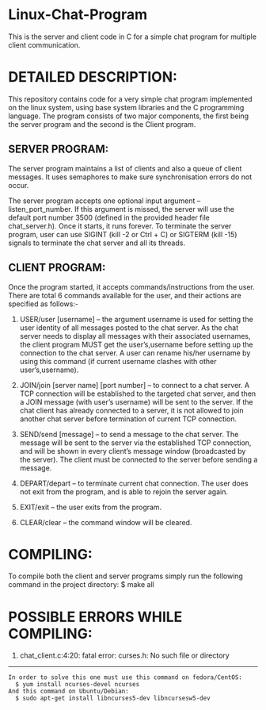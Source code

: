 Linux-Chat-Program
==================

This is the server and client code in C for a simple chat program for multiple client communication.

DETAILED DESCRIPTION:
=====================

This repository contains code for a very simple chat program implemented on the linux system, using base system libraries and the C programming language. The program consists of two major components, the first being the server program and the second is the Client program.

SERVER PROGRAM:
--------------
The server program maintains a list of clients and also a queue of client messages. It uses semaphores to make sure synchronisation errors do not occur. 

The server program accepts one optional input argument – listen_port_number. If this argument 
is missed, the server will use the default port number 3500 (defined in the provided header file 
chat_server.h). Once it starts, it runs forever. To terminate the server program, user can use 
SIGINT (kill -2 or Ctrl + C) or SIGTERM (kill -15) signals to terminate the chat server and all 
its threads.

CLIENT PROGRAM:
--------------
Once the program started, it accepts commands/instructions from the user. There are total 6 commands available for the user, and their actions are specified as follows:-

1. USER/user [username] – the argument username is used for setting the user identity of all messages posted to the chat server. As the chat server needs to display all messages with their associated usernames, the client program MUST get the user’s,username before setting up the connection to the chat server. A user can rename his/her
username by using this command (if current username clashes with other user’s,username).

2. JOIN/join [server name] [port number] – to connect to a chat server. A TCP connection will be established to the targeted chat server, and then a JOIN message (with user’s username) will be sent to the server. If the chat client has already connected to a server, it is not allowed to join another chat server before termination of current 
TCP connection.

3. SEND/send [message] – to send a message to the chat server. The message will be sent to the server via the established TCP connection, and will be shown in every client’s message window (broadcasted by the server). The client must be connected to the server before sending a message.

4. DEPART/depart – to terminate current chat connection. The user does not exit from the program, and is able to rejoin the server again.

5. EXIT/exit – the user exits from the program.

6. CLEAR/clear – the command window will be cleared.

COMPILING:
=========
To compile both the client and server programs simply run the following command in the project directory:
    $ make all

POSSIBLE ERRORS WHILE COMPILING:
================================

1. chat_client.c:4:20: fatal error: curses.h: No such file or directory
-----------------------------------------------------------------------
    In order to solve this one must use this command on fedora/CentOS:
      $ yum install ncurses-devel ncurses
    And this command on Ubuntu/Debian:
      $ sudo apt-get install libncurses5-dev libncursesw5-dev


